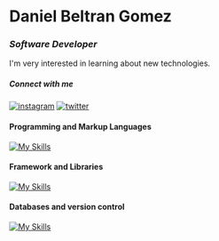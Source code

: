 # Daniel Beltran Gomez
### _Software Developer_

I'm very interested in learning about new technologies.
##### Connect with me
[![instagram](https://camo.githubusercontent.com/c684af1d652fb5105c6f3a57a7c95a5a24be5325837d78c5e69cf5ed62acf766/68747470733a2f2f736b696c6c69636f6e732e6465762f69636f6e733f693d696e7374616772616d)](https://www.instagram.com/danielbg96_) [![twitter](https://camo.githubusercontent.com/c19ed1b17d0d94a04e70a5c754d8cc907c9757286ef601c9d03de9c0c2e4b584/68747470733a2f2f736b696c6c69636f6e732e6465762f69636f6e733f693d74776974746572)](https://twitter.com/DanielBeltranGo)

#### Programming and Markup Languages
[![My Skills](https://skillicons.dev/icons?i=js,php,java,html,css)](https://skillicons.dev)

#### Framework and Libraries
[![My Skills](https://skillicons.dev/icons?i=react,nodejs,jquery)](https://skillicons.dev)

#### Databases and version control
[![My Skills](https://skillicons.dev/icons?i=mysql,git,github,gitlab)](https://skillicons.dev)
